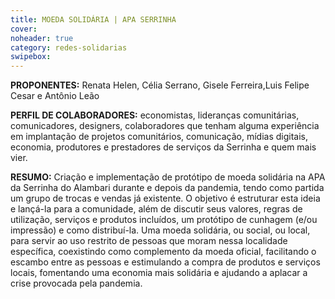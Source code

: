 ```yaml
---
title: MOEDA SOLIDÁRIA | APA SERRINHA
cover: 
noheader: true
category: redes-solidarias
swipebox: 
---
```

  
**PROPONENTES:**
Renata Helen, Célia Serrano, Gisele Ferreira,Luis Felipe Cesar e Antônio Leão

**PERFIL DE COLABORADORES:** economistas, lideranças comunitárias, comunicadores, designers, colaboradores que tenham alguma experiência em implantação de projetos comunitários, comunicação, mídias digitais, economia, produtores e prestadores de serviços da Serrinha e quem mais vier.
  
**RESUMO:**
Criação e implementação de protótipo de moeda solidária na APA da Serrinha do Alambari durante e depois da pandemia, tendo como partida um grupo de trocas e vendas já existente. O objetivo é estruturar esta ideia e lançá-la para a comunidade, além de discutir seus valores, regras de utilização, serviços e produtos incluídos, um protótipo de cunhagem (e/ou impressão) e como distribuí-la. 
Uma moeda solidária, ou social, ou local, para servir ao uso restrito de pessoas que moram nessa localidade específica, coexistindo como complemento da moeda oficial, facilitando o escambo entre as pessoas e estimulando a compra de produtos e serviços locais, fomentando uma economia mais solidária e ajudando a aplacar a crise provocada pela pandemia.
